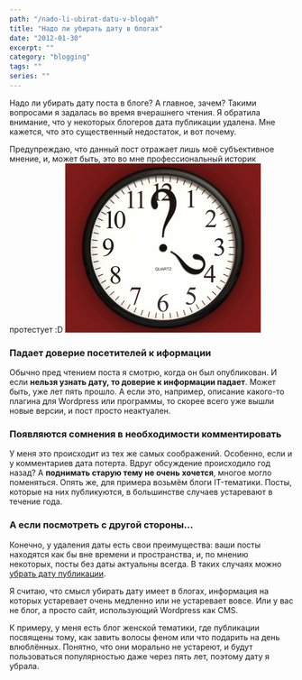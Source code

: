 ```yaml
---
path: "/nado-li-ubirat-datu-v-blogah"
title: "Надо ли убирать дату в блогах"
date: "2012-01-30"
excerpt: ""
category: "blogging"
tags: ""
series: ""
---
```


Надо ли убирать дату поста в блоге? А главное, зачем? Такими вопросами я задалась во время вчерашнего чтения. Я обратила внимание, что у некоторых блогеров дата публикации удалена. Мне кажется, что это существенный недостаток, и вот почему.

Предупреждаю, что данный пост отражает лишь моё субъективное мнение, и, может быть, это во мне профессиональный историк протестует :D ![](images/Time-question-e1327905067755.jpg "Надо ли убирать дату в блоге?")

### Падает доверие посетителей к иформации

Обычно пред чтением поста я смотрю, когда он был опубликован. И если **нельзя узнать дату, то доверие к информации падает**. Может быть, уже лет пять прошло. А если это, например, описание какого-то плагина для Wordpress или программы, то скорее всего уже вышли новые версии, и пост просто неактуален.

### Появляются сомнения в необходимости комментировать

У меня это происходит из тех же самых соображений. Особенно, если и у комментариев дата потерта. Вдруг обсуждение происходило год назад? А **поднимать старую тему не очень хочется**, многое могло поменяться. Опять же, для примера возьмём блоги IT-тематики. Посты, которые на них публикуются, в большинстве случаев устаревают в течение года.

### А если посмотреть с другой стороны...

Конечно, у удаления даты есть свои преимущества: ваши посты находятся как бы вне времени и пространства, и, по мнению некоторых, посты без даты актуальны всегда. В таких случаях можно [убрать дату публикации](http://oriolo.ru/wordpress/kak-ubrat-datu-publikatsii-v-wordpress/ "Как убрать дату публикации в WordPress?").

Я считаю, что смысл убирать дату имеет в блогах, информация на которых устаревает очень медленно или не устаревает вовсе. Или у вас не блог, а просто сайт, использующий Wordpress как CMS.

К примеру, у меня есть блог женской тематики, где публикации посвящены тому, как завить волосы феном или что подарить на день влюблённых. Понятно, что они морально не устареют, и будут пользоваться популярностью даже через пять лет, поэтому дату я убрала.
